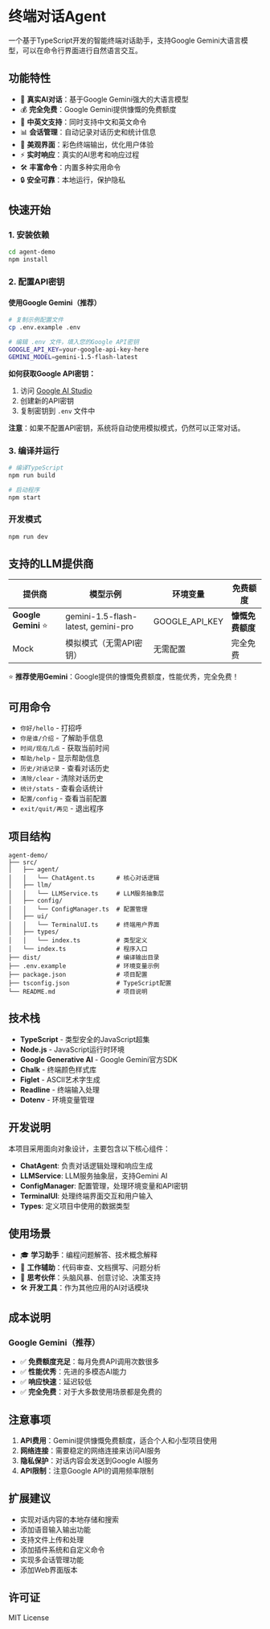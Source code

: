 # 终端对话Agent

一个基于TypeScript开发的智能终端对话助手，支持Google Gemini大语言模型，可以在命令行界面进行自然语言交互。

## 功能特性

- 🤖 **真实AI对话**：基于Google Gemini强大的大语言模型
- 💰 **完全免费**：Google Gemini提供慷慨的免费额度
- 💬 **中英文支持**：同时支持中文和英文命令
- 📊 **会话管理**：自动记录对话历史和统计信息
- 🎨 **美观界面**：彩色终端输出，优化用户体验
- ⚡ **实时响应**：真实的AI思考和响应过程
- 🛠️ **丰富命令**：内置多种实用命令
- 🔒 **安全可靠**：本地运行，保护隐私

## 快速开始

### 1. 安装依赖
```bash
cd agent-demo
npm install
```

### 2. 配置API密钥

#### 使用Google Gemini（推荐）
```bash
# 复制示例配置文件
cp .env.example .env

# 编辑 .env 文件，填入您的Google API密钥
GOOGLE_API_KEY=your-google-api-key-here
GEMINI_MODEL=gemini-1.5-flash-latest
```

**如何获取Google API密钥：**
1. 访问 [Google AI Studio](https://makersuite.google.com/app/apikey)
2. 创建新的API密钥
3. 复制密钥到 `.env` 文件中

**注意**：如果不配置API密钥，系统将自动使用模拟模式，仍然可以正常对话。

### 3. 编译并运行
```bash
# 编译TypeScript
npm run build

# 启动程序
npm start
```

### 开发模式
```bash
npm run dev
```

## 支持的LLM提供商

| 提供商 | 模型示例 | 环境变量 | 免费额度 |
|--------|----------|----------|----------|
| **Google Gemini** ⭐ | gemini-1.5-flash-latest, gemini-pro | GOOGLE_API_KEY | **慷慨免费额度** |
| Mock | 模拟模式（无需API密钥） | 无需配置 | 完全免费 |

⭐ **推荐使用Gemini**：Google提供的慷慨免费额度，性能优秀，完全免费！

## 可用命令

- `你好/hello` - 打招呼
- `你是谁/介绍` - 了解助手信息
- `时间/现在几点` - 获取当前时间
- `帮助/help` - 显示帮助信息
- `历史/对话记录` - 查看对话历史
- `清除/clear` - 清除对话历史
- `统计/stats` - 查看会话统计
- `配置/config` - 查看当前配置
- `exit/quit/再见` - 退出程序

## 项目结构

```
agent-demo/
├── src/
│   ├── agent/
│   │   └── ChatAgent.ts      # 核心对话逻辑
│   ├── llm/
│   │   └── LLMService.ts     # LLM服务抽象层
│   ├── config/
│   │   └── ConfigManager.ts  # 配置管理
│   ├── ui/
│   │   └── TerminalUI.ts     # 终端用户界面
│   ├── types/
│   │   └── index.ts          # 类型定义
│   └── index.ts              # 程序入口
├── dist/                     # 编译输出目录
├── .env.example              # 环境变量示例
├── package.json              # 项目配置
├── tsconfig.json             # TypeScript配置
└── README.md                 # 项目说明
```

## 技术栈

- **TypeScript** - 类型安全的JavaScript超集
- **Node.js** - JavaScript运行时环境
- **Google Generative AI** - Google Gemini官方SDK
- **Chalk** - 终端颜色样式库
- **Figlet** - ASCII艺术字生成
- **Readline** - 终端输入处理
- **Dotenv** - 环境变量管理

## 开发说明

本项目采用面向对象设计，主要包含以下核心组件：

- **ChatAgent**: 负责对话逻辑处理和响应生成
- **LLMService**: LLM服务抽象层，支持Gemini AI
- **ConfigManager**: 配置管理，处理环境变量和API密钥
- **TerminalUI**: 处理终端界面交互和用户输入
- **Types**: 定义项目中使用的数据类型

## 使用场景

- 🎓 **学习助手**：编程问题解答、技术概念解释
- 💼 **工作辅助**：代码审查、文档撰写、问题分析
- 🤔 **思考伙伴**：头脑风暴、创意讨论、决策支持
- 🛠️ **开发工具**：作为其他应用的AI对话模块

## 成本说明

### Google Gemini（推荐）
- ✅ **免费额度充足**：每月免费API调用次数很多
- ✅ **性能优秀**：先进的多模态AI能力
- ✅ **响应快速**：延迟较低
- ✅ **完全免费**：对于大多数使用场景都是免费的

## 注意事项

1. **API费用**：Gemini提供慷慨免费额度，适合个人和小型项目使用
2. **网络连接**：需要稳定的网络连接来访问AI服务
3. **隐私保护**：对话内容会发送到Google AI服务
4. **API限制**：注意Google API的调用频率限制

## 扩展建议

- 实现对话内容的本地存储和搜索
- 添加语音输入输出功能
- 支持文件上传和处理
- 添加插件系统和自定义命令
- 实现多会话管理功能
- 添加Web界面版本

## 许可证

MIT License 